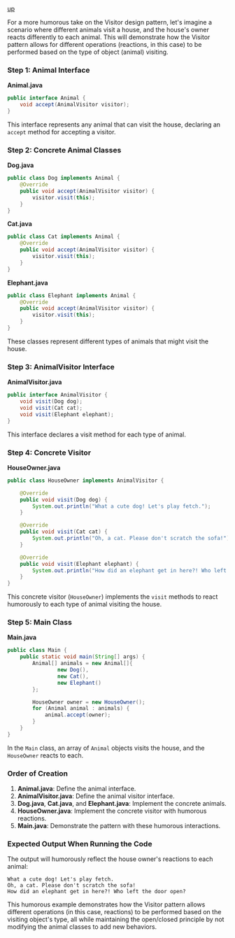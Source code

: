 [up](../README.md)


For a more humorous take on the Visitor design pattern, let's imagine a scenario where different animals visit a house, and the house's owner reacts differently to each animal. This will demonstrate how the Visitor pattern allows for different operations (reactions, in this case) to be performed based on the type of object (animal) visiting.

### Step 1: Animal Interface

**Animal.java**
```java
public interface Animal {
    void accept(AnimalVisitor visitor);
}
```
This interface represents any animal that can visit the house, declaring an `accept` method for accepting a visitor.

### Step 2: Concrete Animal Classes

**Dog.java**
```java
public class Dog implements Animal {
    @Override
    public void accept(AnimalVisitor visitor) {
        visitor.visit(this);
    }
}
```

**Cat.java**
```java
public class Cat implements Animal {
    @Override
    public void accept(AnimalVisitor visitor) {
        visitor.visit(this);
    }
}
```

**Elephant.java**
```java
public class Elephant implements Animal {
    @Override
    public void accept(AnimalVisitor visitor) {
        visitor.visit(this);
    }
}
```
These classes represent different types of animals that might visit the house.

### Step 3: AnimalVisitor Interface

**AnimalVisitor.java**
```java
public interface AnimalVisitor {
    void visit(Dog dog);
    void visit(Cat cat);
    void visit(Elephant elephant);
}
```
This interface declares a visit method for each type of animal.

### Step 4: Concrete Visitor

**HouseOwner.java**
```java
public class HouseOwner implements AnimalVisitor {

    @Override
    public void visit(Dog dog) {
        System.out.println("What a cute dog! Let's play fetch.");
    }

    @Override
    public void visit(Cat cat) {
        System.out.println("Oh, a cat. Please don't scratch the sofa!");
    }

    @Override
    public void visit(Elephant elephant) {
        System.out.println("How did an elephant get in here?! Who left the door open?");
    }
}
```
This concrete visitor (`HouseOwner`) implements the `visit` methods to react humorously to each type of animal visiting the house.

### Step 5: Main Class

**Main.java**
```java
public class Main {
    public static void main(String[] args) {
        Animal[] animals = new Animal[]{
                new Dog(),
                new Cat(),
                new Elephant()
        };

        HouseOwner owner = new HouseOwner();
        for (Animal animal : animals) {
            animal.accept(owner);
        }
    }
}
```
In the `Main` class, an array of `Animal` objects visits the house, and the `HouseOwner` reacts to each.

### Order of Creation
1. **Animal.java**: Define the animal interface.
2. **AnimalVisitor.java**: Define the animal visitor interface.
3. **Dog.java**, **Cat.java**, and **Elephant.java**: Implement the concrete animals.
4. **HouseOwner.java**: Implement the concrete visitor with humorous reactions.
5. **Main.java**: Demonstrate the pattern with these humorous interactions.

### Expected Output When Running the Code
The output will humorously reflect the house owner's reactions to each animal:
```
What a cute dog! Let's play fetch.
Oh, a cat. Please don't scratch the sofa!
How did an elephant get in here?! Who left the door open?
```

This humorous example demonstrates how the Visitor pattern allows different operations (in this case, reactions) to be performed based on the visiting object's type, all while maintaining the open/closed principle by not modifying the animal classes to add new behaviors.

